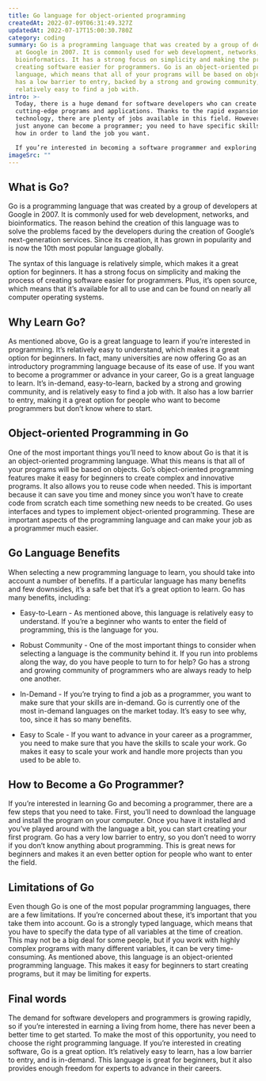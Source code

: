 ```yaml
---
title: Go language for object-oriented programming
createdAt: 2022-07-09T06:31:49.327Z
updatedAt: 2022-07-17T15:00:30.780Z
category: coding
summary: Go is a programming language that was created by a group of developers
  at Google in 2007. It is commonly used for web development, networks, and
  bioinformatics. It has a strong focus on simplicity and making the process of
  creating software easier for programmers. Go is an object-oriented programming
  language, which means that all of your programs will be based on objects. Go
  has a low barrier to entry, backed by a strong and growing community, and is
  relatively easy to find a job with.
intro: >-
  Today, there is a huge demand for software developers who can create
  cutting-edge programs and applications. Thanks to the rapid expansion of
  technology, there are plenty of jobs available in this field. However, not
  just anyone can become a programmer; you need to have specific skills and know
  how in order to land the job you want. 

  If you’re interested in becoming a software programmer and exploring new career opportunities, it’s important that you choose the right programming language from the get-go. The demand for skilled programmers is growing rapidly, so by choosing the right programming language now, you can set yourself up for success later on. Read on to learn more about Go programming and its potential as an object-oriented programming language.
imageSrc: ""
---
```


## What is Go?

Go is a programming language that was created by a group of developers at Google in 2007. It is commonly used for web development, networks, and bioinformatics. The reason behind the creation of this language was to solve the problems faced by the developers during the creation of Google’s next-generation services. Since its creation, it has grown in popularity and is now the 10th most popular language globally.

The syntax of this language is relatively simple, which makes it a great option for beginners. It has a strong focus on simplicity and making the process of creating software easier for programmers. Plus, it’s open source, which means that it’s available for all to use and can be found on nearly all computer operating systems.

## Why Learn Go?

As mentioned above, Go is a great language to learn if you’re interested in programming. It’s relatively easy to understand, which makes it a great option for beginners. In fact, many universities are now offering Go as an introductory programming language because of its ease of use.
If you want to become a programmer or advance in your career, Go is a great language to learn. It’s in-demand, easy-to-learn, backed by a strong and growing community, and is relatively easy to find a job with. It also has a low barrier to entry, making it a great option for people who want to become programmers but don’t know where to start.

## Object-oriented Programming in Go

One of the most important things you’ll need to know about Go is that it is an object-oriented programming language. What this means is that all of your programs will be based on objects.
Go’s object-oriented programming features make it easy for beginners to create complex and innovative programs. It also allows you to reuse code when needed. This is important because it can save you time and money since you won’t have to create code from scratch each time something new needs to be created.
Go uses interfaces and types to implement object-oriented programming. These are important aspects of the programming language and can make your job as a programmer much easier.

## Go Language Benefits

When selecting a new programming language to learn, you should take into account a number of benefits. If a particular language has many benefits and few downsides, it’s a safe bet that it’s a great option to learn.
Go has many benefits, including:

- Easy-to-Learn - As mentioned above, this language is relatively easy to understand. If you’re a beginner who wants to enter the field of programming, this is the language for you.

- Robust Community - One of the most important things to consider when selecting a language is the community behind it. If you run into problems along the way, do you have people to turn to for help? Go has a strong and growing community of programmers who are always ready to help one another.

- In-Demand - If you’re trying to find a job as a programmer, you want to make sure that your skills are in-demand. Go is currently one of the most in-demand languages on the market today. It’s easy to see why, too, since it has so many benefits.

- Easy to Scale - If you want to advance in your career as a programmer, you need to make sure that you have the skills to scale your work. Go makes it easy to scale your work and handle more projects than you used to be able to.

## How to Become a Go Programmer?

If you’re interested in learning Go and becoming a programmer, there are a few steps that you need to take. First, you’ll need to download the language and install the program on your computer. Once you have it installed and you’ve played around with the language a bit, you can start creating your first program.
Go has a very low barrier to entry, so you don’t need to worry if you don’t know anything about programming. This is great news for beginners and makes it an even better option for people who want to enter the field.

## Limitations of Go

Even though Go is one of the most popular programming languages, there are a few limitations. If you’re concerned about these, it’s important that you take them into account.
Go is a strongly typed language, which means that you have to specify the data type of all variables at the time of creation. This may not be a big deal for some people, but if you work with highly complex programs with many different variables, it can be very time-consuming.
As mentioned above, this language is an object-oriented programming language. This makes it easy for beginners to start creating programs, but it may be limiting for experts.

## Final words

The demand for software developers and programmers is growing rapidly, so if you’re interested in earning a living from home, there has never been a better time to get started. To make the most of this opportunity, you need to choose the right programming language.
If you’re interested in creating software, Go is a great option. It’s relatively easy to learn, has a low barrier to entry, and is in-demand. This language is great for beginners, but it also provides enough freedom for experts to advance in their careers.
